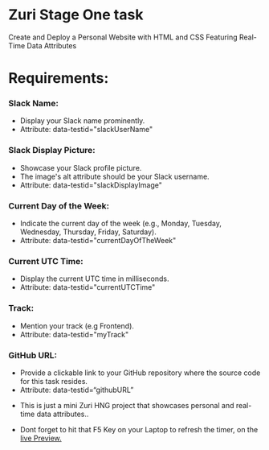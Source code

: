 # Zuri Stage One task
Create and Deploy a Personal Website with HTML and CSS Featuring Real-Time Data Attributes

# Requirements:

### Slack Name:
 * Display your Slack name prominently.
 * Attribute: data-testid="slackUserName"
### Slack Display Picture:
 * Showcase your Slack profile picture.
 * The image's alt attribute should be your Slack username.
 * Attribute: data-testid="slackDisplayImage"
### Current Day of the Week:
 * Indicate the current day of the week (e.g., Monday, Tuesday, Wednesday, Thursday, Friday, Saturday).
 * Attribute: data-testid="currentDayOfTheWeek"
### Current UTC Time:
 * Display the current UTC time in milliseconds.
 * Attribute: data-testid="currentUTCTime"
### Track:
*  Mention your track (e.g Frontend).
 * Attribute: data-testid="myTrack"
### GitHub URL:
 * Provide a clickable link to your GitHub repository where the source code for this task resides.
 * Attribute: data-testid=“githubURL”

- This is just a mini Zuri HNG project that showcases personal and real-time data attributes..

- Dont forget to hit that F5 Key on your Laptop to refresh the timer, on the [live Preview.](https://zuri-hng-project.vercel.app/)


